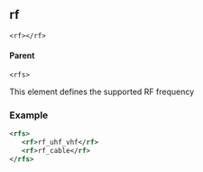 ## rf

`<rf></rf>`


#### Parent

`<rfs>`


This element defines the supported RF frequency



### Example

```xml
<rfs>
   <rf>rf_uhf_vhf</rf>
   <rf>rf_cable</rf>
</rfs>
```
